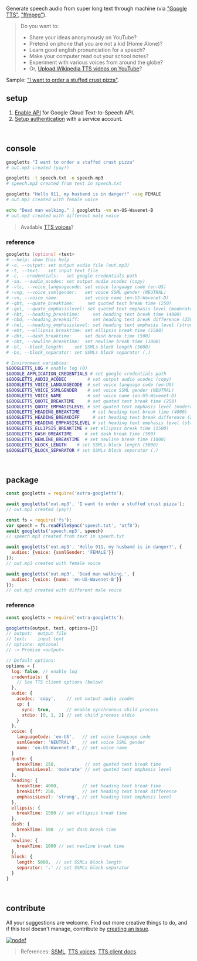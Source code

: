 Generate speech audio from super long text through machine (via ["Google TTS"], ["ffmpeg"]).
> Do you want to:
> - Share your ideas anonymously on YouTube?
> - Pretend on phone that you are not a kid (Home Alone)?
> - Learn good english pronunciation for a speech?
> - Make your computer read out your school notes?
> - Experiment with various voices from around the globe?
> - Or, [Upload Wikipedia TTS videos on YouTube]?

Sample: ["I want to order a stuffed crust pizza"](https://clyp.it/kje2yfdk).
<br>


## setup

1. [Enable API] for Google Cloud Text-to-Speech API.
2. [Setup authentication] with a service account.
<br>


## console

```bash
googletts "I want to order a stuffed crust pizza"
# out.mp3 created (yay!)

googletts -t speech.txt -o speech.mp3
# speech.mp3 created from text in speech.txt

googletts "Hello 911, my husband is in danger!" -vsg FEMALE
# out.mp3 created with female voice

echo "Dead man walking." | googletts -vn en-US-Wavenet-B
# out.mp3 created with different male voice
```
> Available [TTS voices]?


### reference

```bash
googletts [options] <text>
# --help: show this help
# -o, --output: set output audio file (out.mp3)
# -t, --text:   set input text file
# -c, --credentials:   set google credentials path
# -aa, --audio_acodec: set output audio acodec (copy)
# -vlc, --voice_languagecode: set voice language code (en-US)
# -vsg, --voice_ssmlgender:   set voice SSML gender (NEUTRAL)
# -vn, --voice_name:          set voice name (en-US-Wavenet-D)
# -qbt, --quote_breaktime:     set quoted text break time (250)
# -qel, --quote_emphasislevel: set quoted text emphasis level (moderate)
# -hbt, --heading_breaktime:     set heading text break time (4000)
# -hbd, --heading_breakdiff:     set heading text break difference (250)
# -hel, --heading_emphasislevel: set heading text emphasis level (strong)
# -ebt, --ellipsis_breaktime: set ellipsis break time (1500)
# -dbt, --dash_breaktime:     set dash break time (500)
# -nbt, --newline_breaktime:  set newline break time (1000)
# -bl, --block_length:    set SSMLs block length (5000)
# -bs, --block_separator: set SSMLs block separator (.)

# Environment variables:
$GOOGLETTS_LOG # enable log (0)
$GOOGLE_APPLICATION_CREDENTIALS # set google credentials path
$GOOGLETTS_AUDIO_ACODEC        # set output audio acodec (copy)
$GOOGLETTS_VOICE_LANGUAGECODE  # set voice language code (en-US)
$GOOGLETTS_VOICE_SSMLGENDER    # set voice SSML gender (NEUTRAL)
$GOOGLETTS_VOICE_NAME          # set voice name (en-US-Wavenet-D)
$GOOGLETTS_QUOTE_BREAKTIME     # set quoted text break time (250)
$GOOGLETTS_QUOTE_EMPHASISLEVEL # set quoted text emphasis level (moderate)
$GOOGLETTS_HEADING_BREAKTIME     # set heading text break time (4000)
$GOOGLETTS_HEADING_BREAKDIFF     # set heading text break difference (250)
$GOOGLETTS_HEADING_EMPHASISLEVEL # set heading text emphasis level (strong)
$GOOGLETTS_ELLIPSIS_BREAKTIME # set ellipsis break time (1500)
$GOOGLETTS_DASH_BREAKTIME     # set dash break time (500)
$GOOGLETTS_NEWLINE_BREAKTIME  # set newline break time (1000)
$GOOGLETTS_BLOCK_LENGTH    # set SSMLs block length (5000)
$GOOGLETTS_BLOCK_SEPARATOR # set SSMLs block separator (.)
```
<br>


## package

```javascript
const googletts = require('extra-googletts');

await googletts('out.mp3', 'I want to order a stuffed crust pizza');
// out.mp3 created (yay!)

const fs = require('fs');
var speech = fs.readFileSync('speech.txt', 'utf8');
await googletts('speech.mp3', speech)
// speech.mp3 created from text in speech.txt

await googletts('out.mp3', 'Hello 911, my husband is in danger!', {
  audios: {voice: {ssmlGender: 'FEMALE'}}
});
// out.mp3 created with female voice

await googletts('out.mp3', 'Dead man walking.', {
  audios: {voice: {name: 'en-US-Wavenet-B'}}
});
// out.mp3 created with different male voice
```

### reference

```javascript
const googletts = require('extra-googletts');

googletts(output, text, options={})
// output:  output file
// text:    input text
// options: optional
// -> Promise <output>

// Default options:
options = {
  log: false, // enable log
  credentials: {
    // See TTS client options (below)
  },
  audio: {
    acodec: 'copy',    // set output audio acodec
    cp: {
      sync: true,      // enable synchronous child process
      stdio: [0, 1, 2] // set child process stdio
    }
  },
  voice: {
    languageCode: 'en-US',   // set voice language code
    ssmlGender: 'NEUTRAL'    // set voice SSML gender
    name: 'en-US-Wavenet-D', // set voice name
  }
  quote: {
    breakTime: 250,           // set quoted text break time
    emphasisLevel: 'moderate' // set quoted text emphasis level
  },
  heading: {
    breakTime: 4000,         // set heading text break time
    breakDiff: 250,          // set heading text break difference
    emphasisLevel: 'strong', // set heading text emphasis level
  },
  ellipsis: {
    breakTime: 1500 // set ellipsis break time
  },
  dash: {
    breakTime: 500  // set dash break time
  },
  newline: {
    breakTime: 1000 // set newline break time
  },
  block: {
    length: 5000,  // set SSMLs block length
    separator: '.' // set SSMLs block separator
  }
}
```
<br>


## contribute

All your suggestions are welcome. Find out more creative things to do, and
if this tool doesn't manage, contribute by [creating an issue].


[![nodef](https://i.imgur.com/LPVfMny.jpg)](https://nodef.github.io)
> References: [SSML], [TTS voices], [TTS client docs].

["Google TTS"]: https://cloud.google.com/text-to-speech/
["ffmpeg"]: https://ffmpeg.org
[Upload Wikipedia TTS videos on YouTube]: https://www.youtube.com/results?search_query=wikipedia+audio+article
[Install ffmpeg]: https://www.ffmpeg.org/download.html
[Enable API]: https://console.cloud.google.com/flows/enableapi?apiid=texttospeech.googleapis.com
[Setup authentication]: https://cloud.google.com/docs/authentication/getting-started
[SSML]: https://developers.google.com/actions/reference/ssml
[TTS voices]: https://cloud.google.com/text-to-speech/docs/voices
[TTS client docs]: https://cloud.google.com/nodejs/docs/reference/text-to-speech/0.1.x/v1beta1.TextToSpeechClient
[creating an issue]: https://github.com/nodef/extra-googletts/issues
